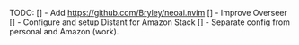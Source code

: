 TODO:
[] - Add https://github.com/Bryley/neoai.nvim
[] - Improve Overseer
[] - Configure and setup Distant for Amazon Stack
[] - Separate config from personal and Amazon (work).
